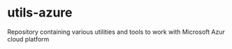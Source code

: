 # utils-azure
Repository containing various utilities and tools to work with Microsoft Azur cloud platform
